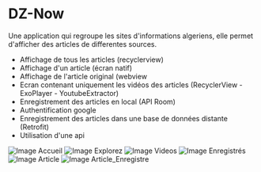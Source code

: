 # DZ-Now
Une application qui regroupe les sites d'informations algeriens, elle permet d'afficher des articles de differentes sources.

- Affichage de tous les articles (recyclerview)
- Affichage d'un article (écran natif) 
- Affichage de l'article original (webview
- Ecran contenant uniquement les vidéos des articles (RecyclerView - ExoPlayer - YoutubeExtractor) 
- Enregistrement des articles en local (API Room)
- Authentification google
- Enregistrement des articles dans une base de données distante (Retrofit) 
- Utilisation d'une api

![Image Accueil](images/Accueil.png) ![Image Explorez](images/Explorez.png)
![Image Videos](images/videos.png) ![Image Enregistrés](images/enregistres.png)
![Image Article](images/Article.png) ![Image Article_Enregistre](images/Article_Enregistre.png)
